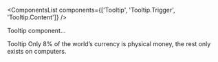 <ComponentsList
  components={['Tooltip', 'Tooltip.Trigger', 'Tooltip.Content']}
/>

<p className="lead">Tooltip component...</p>
<Tooltip>
  <Tooltip.Trigger>Tooltip</Tooltip.Trigger>
  <Tooltip.Content>
    Only 8% of the world’s currency is physical money, the rest only exists
    on computers.
  </Tooltip.Content>
</Tooltip>
<Tooltip
  Trigger="Tooltip"
  Content="Only 8%!"
/>
